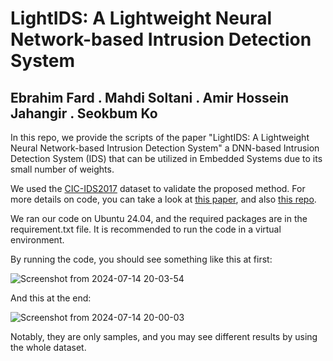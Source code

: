 # LightIDS: A Lightweight Neural Network-based Intrusion Detection System

## Ebrahim Fard . Mahdi Soltani . Amir Hossein Jahangir . Seokbum Ko

In this repo, we provide the scripts of the paper "LightIDS: A Lightweight Neural Network-based Intrusion Detection System" a DNN-based Intrusion Detection System (IDS) that can be utilized in Embedded Systems due to its small number of weights.  

We used the [CIC-IDS2017](https://www.unb.ca/cic/datasets/ids-2017.html) dataset to validate the proposed method. For more details on code, you can take a look at [this paper](https://link.springer.com/article/10.1007/s10207-021-00567-2), and also [this repo](https://github.com/INL-Laboratory/Continual-Federated-IDS).

We ran our code on Ubuntu 24.04, and the required packages are in the requirement.txt file. It is recommended to run the code in a virtual environment. 

By running the code, you should see something like this at first:

![Screenshot from 2024-07-14 20-03-54](https://github.com/user-attachments/assets/c890e423-0f08-43a8-9c0f-edcd7b27f500)


And this at the end:

![Screenshot from 2024-07-14 20-00-03](https://github.com/user-attachments/assets/c1badf61-1435-4ff7-8194-93541d032cc7)


Notably, they are only samples, and you may see different results by using the whole dataset.

